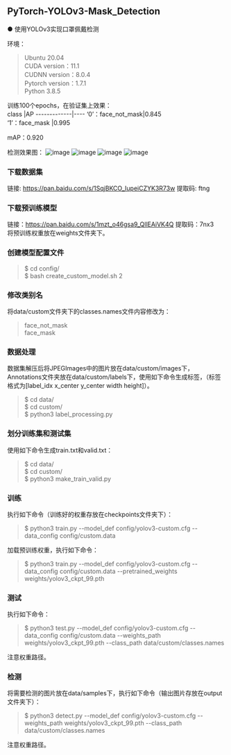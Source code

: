 ## PyTorch-YOLOv3-Mask_Detection
● 使用YOLOv3实现口罩佩戴检测

环境：  
>Ubuntu 20.04  
>CUDA version：11.1  
>CUDNN version：8.0.4  
>Pytorch version：1.7.1  
>Python 3.8.5  

训练100个epochs，在验证集上效果：  
class |AP
-------------|----
‘0’：face_not_mask|0.845  
‘1’：face_mask    |0.995

mAP：0.920

检测效果图：
![image](https://github.com/LY-Road/PyTorch-YOLOv3-Mask_Detection/blob/main/output/2C9EFCB40BE052BA6D556F206C9B9F67.png)
![image](https://github.com/LY-Road/PyTorch-YOLOv3-Mask_Detection/blob/main/output/64B20670984C4558227A18E15D333B24.png)
![image](https://github.com/LY-Road/PyTorch-YOLOv3-Mask_Detection/blob/main/output/6885980472858D01176A6A6C0FFB0A7D.png)
![image](https://github.com/LY-Road/PyTorch-YOLOv3-Mask_Detection/blob/main/output/93096EB90097F379ACF957169222CD67.png)


### 下载数据集
链接: https://pan.baidu.com/s/1SqjBKCO_IupeiCZYK3R73w 提取码: ftng
### 下载预训练模型
链接：https://pan.baidu.com/s/1mzt_o46gsa9_QllEAiVK4Q 提取码：7nx3  
将预训练权重放在weights文件夹下。
### 创建模型配置文件
> $ cd config/  
> $ bash create_custom_model.sh 2  
### 修改类别名  
将data/custom文件夹下的classes.names文件内容修改为：    
> face_not_mask  
> face_mask  
### 数据处理
   数据集解压后将JPEGImages中的图片放在data/custom/images下，Annotations文件夹放在data/custom/labels下，使用如下命令生成标签，（标签格式为[label_idx x_center y_center width height]）。
> $ cd data/  
> $ cd custom/  
> $ python3 label_processing.py  
### 划分训练集和测试集
使用如下命令生成train.txt和valid.txt：  
> $ cd data/  
> $ cd custom/  
> $ python3 make_train_valid.py   
### 训练  
执行如下命令（训练好的权重存放在checkpoints文件夹下）：
> $ python3 train.py --model_def config/yolov3-custom.cfg --data_config config/custom.data  

加载预训练权重，执行如下命令：    
> $ python3 train.py --model_def config/yolov3-custom.cfg --data_config config/custom.data --pretrained_weights weights/yolov3_ckpt_99.pth
### 测试
执行如下命令：
> $ python3 test.py --model_def config/yolov3-custom.cfg --data_config config/custom.data --weights_path weights/yolov3_ckpt_99.pth --class_path data/custom/classes.names  

注意权重路径。
### 检测
将需要检测的图片放在data/samples下，执行如下命令（输出图片存放在output文件夹下）：
> $ python3 detect.py --model_def config/yolov3-custom.cfg --weights_path weights/yolov3_ckpt_99.pth --class_path data/custom/classes.names  

注意权重路径。

